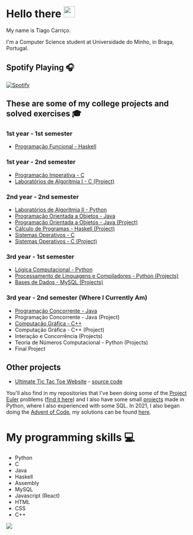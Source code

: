 # Hello there <img src="https://raw.githubusercontent.com/MartinHeinz/MartinHeinz/master/wave.gif" width="30px">

My name is Tiago Carriço.

I'm a Computer Science student at Universidade do Minho, in Braga, Portugal.

## Spotify Playing 🎧

[![Spotify](https://carricossauro.vercel.app/api/spotify)](https://open.spotify.com/user/tiarrico)

## These are some of my college projects and solved exercises 🎓

### 1st year - 1st semester

-   [Programação Funcional - Haskell](https://github.com/Carricossauro/Programacao-Funcional)

### 1st year - 2nd semester

-   [Programação Imperativa - C](https://github.com/Carricossauro/Programacao-Imperativa)
-   [Laboratórios de Algoritmia I - C (Project)](https://github.com/Carricossauro/LA1PL1G4)

### 2nd year - 2nd semester

-   [Laboratórios de Algoritmia II - Python](https://github.com/Carricossauro/Laboratorios-de-Algoritmia-II)
-   [Programação Orientada a Objetos - Java](https://github.com/Carricossauro/Programacao-Orientada-a-Objetos)
-   [Programação Orientada a Objetos - Java (Project)](https://github.com/Carricossauro/POO-FM)
-   [Cálculo de Programas - Haskell (Project)](https://github.com/Carricossauro/Calculo-de-Programas)
-   [Sistemas Operativos - C](https://github.com/Carricossauro/Sistemas-Operativos)
-   [Sistemas Operativos - C (Project)](https://github.com/Carricossauro/SO-TP)

### 3rd year - 1st semester

-   [Lógica Computacional - Python](https://github.com/Carricossauro/Logica-Computacional)
-   [Processamento de Linguagens e Compiladores - Python (Projects)](https://github.com/Carricossauro/Trabalhos-Processamento-de-Linguagens-e-Compiladores)
-   [Bases de Dados - MySQL (Projects)](https://github.com/Carricossauro/BD)

### 3rd year - 2nd semester (Where I Currently Am)

-   [Programação Concorrente - Java](https://github.com/Carricossauro/Programacao-Concorrente)
-   Programação Concorrente - Java (Project)
-   [Computação Gráfica - C++](https://github.com/Carricossauro/Computacao-Grafica)
-   Computação Gráfica - C++ (Project)
-   Interação e Concorrência (Projects)
-   Teoria de Números Computacional - Python (Projects)
-   Final Project

## Other projects

-   [Ultimate Tic Tac Toe Website](https://tic-tac-toe.carricossauro.pt/) - [source code](https://github.com/Carricossauro/Ultimate-Tic-Tac-Toe)

You'll also find in my repositories that I've been doing some of the [Project Euler](https://projecteuler.net/) problems ([find it here](https://github.com/Carricossauro/Project-Euler)) and I also have some small [projects](https://github.com/Carricossauro/Python-Projects) made in Python, where I also experienced with some SQL. In 2021, I also began doing the [Advent of Code](https://adventofcode.com/), my solutions can be found [here](https://github.com/Carricossauro/Advent-Of-Code).

# My programming skills 💻

-   Python
-   C
-   Java
-   Haskell
-   Assembly
-   MySQL
-   Javascript (React)
-   HTML
-   CSS
-   C++

![](https://github-readme-stats.vercel.app/api?username=carricossauro&hide=contribs,prs&theme=gotham&show_icons=true)
